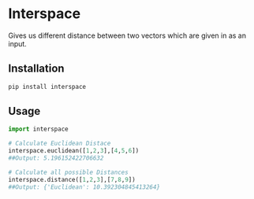 # Interspace
Gives us different distance between two vectors which are given in as an input.

## Installation

```bash
pip install interspace
```

## Usage

```python
import interspace

# Calculate Euclidean Distace
interspace.euclidean([1,2,3],[4,5,6])
##Output: 5.196152422706632

# Calculate all possible Distances
interspace.distance([1,2,3],[7,8,9])
##Output: {'Euclidean': 10.392304845413264}
```

